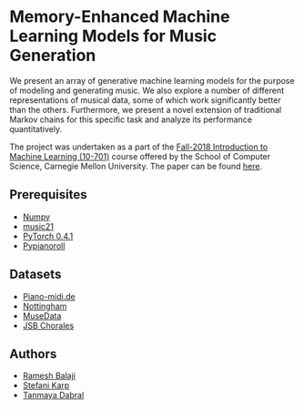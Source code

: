 # Memory-Enhanced Machine Learning Models for Music Generation
We present an array of generative machine learning models for the purpose of modeling and generating music. We also explore a number of different representations of musical data, some of which work significantly better than the others. Furthermore, we present a novel extension of traditional Markov chains for this specific task and analyze its performance quantitatively.

The project was undertaken as a part of the [Fall-2018 Introduction to Machine Learning (10-701)](http://www.cs.cmu.edu/~pradeepr/701/) course offered by the School of Computer Science, Carnegie Mellon University. The paper can be found [here](paper/project_report.pdf).

## Prerequisites
* [Numpy](https://github.com/numpy/numpy)
* [music21](https://github.com/cuthbertLab/music21)
* [PyTorch 0.4.1](https://github.com/pytorch/pytorch)
* [Pypianoroll](https://github.com/salu133445/pypianoroll)

## Datasets
* [Piano-midi.de](http://www.piano-midi.de/)
* [Nottingham](https://ifdo.ca/~seymour/nottingham/nottingham.html)
* [MuseData](http://www.musedata.org/)
* [JSB Chorales](https://github.com/johndpope/allan-harmony)

## Authors
* [Ramesh Balaji](https://github.com/rameshrudx)
* [Stefani Karp](https://github.com/skarp)
* [Tanmaya Dabral](https://github.com/many-facedgod)

